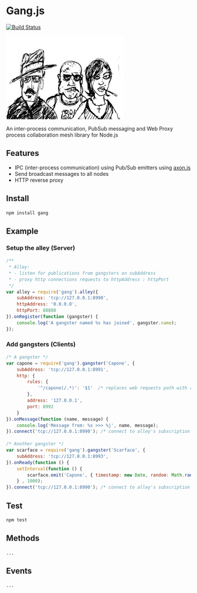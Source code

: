 # Gang.js

[![Build Status](https://travis-ci.org/xenomuta/gang.png?branch=master)](https://travis-ci.org/xenomuta/gang)

![The Gang](https://github.com/xenomuta/gang/raw/master/static/gang.jpeg "The Gang")

An inter-process communication, PubSub messaging and Web Proxy process collaboration mesh library for Node.js

## Features

- IPC (inter-process communication) using Pub/Sub emitters using [axon.js](https://github.com/tj/axon "Axon")
- Send broadcast messages to all nodes
- HTTP reverse proxy

## Install

```bash
npm install gang
```

## Example

### Setup the alley (Server)

```javascript
/**
 * Alley:
 * - listen for publications from gangsters on subAddress
 * - proxy http connections requests to httpAddress : httpPort
 */
var alley = require('gang').alley({
    subAddress: 'tcp://127.0.0.1:8990',
    httpAddress: '0.0.0.0',
    httpPort: 88888
}).onRegister(function (gangster) {
    console.log('A gangster named %s has joined', gangster.name);
});
```

### Add gangsters (Clients)

```javascript
/* A gangster */
var capone = require('gang').gangster('Capone', {
    subAddress: 'tcp://127.0.0.1:8991',
    http: {
        rules: {
            '^/capone(/.*)': '$1'  /* replaces web requests path with regexp */
        },
        address: '127.0.0.1',
        port: 8992
    }
}).onMessage(function (name, message) {
    console.log('Message from: %s >>> %j', name, message);    
}).connect('tcp://127.0.0.1:8990'); /* connect to alley's subscription socket */

/* Another gangster */
var scarface = require('gang').gangster('Scarface', {
    subAddress: 'tcp://127.0.0.1:8993',
}).onReady(function () {
    setInterval(function () {
        scarface.emit('Capone', { timestamp: new Date, random: Math.random() });
    } , 1000);
}).connect('tcp://127.0.0.1:8990'); /* connect to alley's subscription socket */
```

## Test

```bash
npm test
```

## Methods

`...`

## Events

`...`

